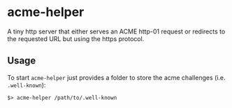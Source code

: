 # acme-helper

A tiny http server that either serves an ACME http-01 request or
redirects to the requested URL but using the https protocol.

## Usage

To start `acme-helper` just provides a folder to store the acme
challenges (i.e. `.well-known`):

``` shellsession
$> acme-helper /path/to/.well-known
```
